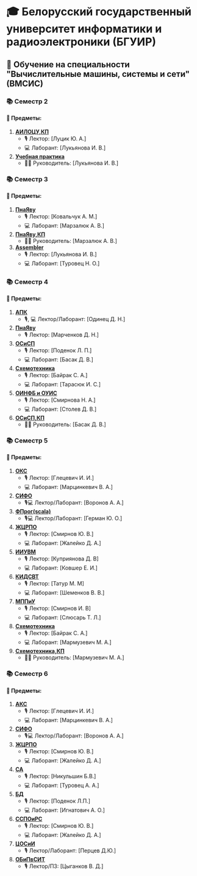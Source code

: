 # 🎓 Белорусский государственный университет информатики и радиоэлектроники (БГУИР)

## 📘 Обучение на специальности "Вычислительные машины, системы и сети" (ВМСИС)


### 📚 Семестр 2
#### 📖 Предметы:
1. [**АИЛОЦУ,КП**](https://github.com/khodosevich/BSUIR/tree/main/2%20term/АИЛОЦУ%2CКП)
   - 🎙️ Лектор: [Луцик Ю. А.]
   - 💻 Лаборант: [Лукьянова И. В.]
2. [**Учебная практика**](https://github.com/khodosevich/BSUIR/tree/main/2%20term/C/praktika)
   - 🧑‍🏫️ Руководитель: [Лукьянова И. В.]

### 📚 Семестр 3
#### 📖 Предметы:
1. [**ПнаЯву**](https://github.com/khodosevich/BSUIR/tree/main/3%20term/C%2B%2B(BSUIR_labs_3%20term))
   - 🎙️ Лектор: [Ковальчук А. М.]
   - 💻 Лаборант: [Марзалюк А. В.]
2. [**ПнаЯву,КП**](https://github.com/khodosevich/Course-Work)
   - 🧑‍🏫️ Руководитель: [Марзалюк А. В.]
3. [**Assembler**](https://github.com/khodosevich/BSUIR/tree/main/3%20term/Assembler)
   - 🎙️ Лектор: [Лукьянова И. В.]
   - 💻 Лаборант: [Туровец Н. О.]

### 📚 Семестр 4
#### 📖 Предметы:
1. [**АПК**](https://github.com/khodosevich/BSUIR/tree/main/4%20term/APK)
   - 🎙, 💻 Лектор/Лаборант: [Одинец Д. Н.]
2. [**ПнаЯву**](https://github.com/khodosevich/BSUIR/tree/main/4%20term/Java(EPAM))
   - 🎙️ Лектор: [Марченков Д. Н.]
3. [**OСиСП**](https://github.com/khodosevich/BSUIR/tree/main/3%20term/C%2B%2B(BSUIR_labs_3%20term))
   - 🎙️ Лектор: [Поденок Л. П.]
   - 💻 Лаборант: [Басак Д. В.]
4. [**Cхемотехника**](https://github.com/khodosevich/BSUIR/tree/main/4%20term/Skhemota)
   - 🎙️ Лектор: [Байрак С. А.]
   - 💻 Лаборант: [Тарасюк И. С.]
5. [**ОИНФБ и ОУИС**](https://github.com/khodosevich/BSUIR/tree/main/4%20term/ОИНФБ-И-ОУИС)
   - 🎙️ Лектор: [Смирнова Н. А.]
   - 💻 Лаборант: [Столев Д. В.]
6. [**OСиСП,КП**](https://github.com/khodosevich/CourseWork-OSISP)
   - 🧑‍🏫️ Руководитель: [Басак Д. В.]

### 📚 Семестр 5
#### 📖 Предметы:
1. [**ОКС**](https://github.com/khodosevich/BSUIR/tree/main/5%20term/OKS)
   - 🎙️ Лектор: [Глецевич И. И.]
   - 💻 Лаборант: [Марцинкевич В. А.]
2. [**СИФО**](https://github.com/khodosevich/BSUIR/tree/main/5%20term/SIFO)
   - 🎙️💻 Лектор/Лаборант: [Воронов А. А.]
3. [**ФПрог(scala)**](https://github.com/khodosevich/BSUIR/tree/main/5%20term/Scala)
   - 🎙💻️ Лектор/Лаборант: [Герман Ю. О.]
4. [**ЖЦРПО**](https://github.com/khodosevich/LuxeLooks)
   - 🎙️ Лектор: [Смирнов Ю. В.]
   - 💻 Лаборант: [Жалейко Д. А.]
5. [**ИИУВМ**](https://github.com/khodosevich/BSUIR/tree/main/5%20term/ИИУВМ)
   - 🎙️ Лектор: [Куприянова Д. В]
   - 💻 Лаборант: [Ковшер Е. И.]
6. [**КИДСВТ**](https://github.com/khodosevich/BSUIR/tree/main/5%20term/КИДСВТ)
   - 🎙️ Лектор: [Татур М. М]
   - 💻 Лаборант: [Шеменков В. В.]
7. [**МППиУ**](https://github.com/khodosevich/BSUIR/tree/main/5%20term/МППиУ)
   - 🎙️ Лектор: [Смирнов И. В]
   - 💻 Лаборант: [Слюсарь Т. Л.]
8. [**Cхемотехника**](https://github.com/khodosevich/BSUIR/tree/main/5%20term/СХЕМОТА)
   - 🎙️ Лектор: [Байрак С. А.]
   - 💻 Лаборант: [Мармузевич М. А.]
9. [**Cхемотехника,КП**](https://github.com/khodosevich/BSUIR/tree/main/5%20term/СХЕМОТА%2CКП)
   -  🧑‍🏫️ Руководитель: [Мармузевич М. А.]

### 📚 Семестр 6
#### 📖 Предметы:
1. [**АКС**](https://github.com/khodosevich/BSUIR/tree/main/6%20term/АКС)
   - 🎙️ Лектор: [Глецевич И. И.]
   - 💻 Лаборант: [Марцинкевич В. А.]
2. [**СИФО**](https://github.com/khodosevich/BSUIR/tree/main/6%20term/СИФО)
   - 🎙️💻 Лектор/Лаборант: [Воронов А. А.]
3. [**ЖЦРПО**](https://github.com/khodosevich/LuxeLooks)
   - 🎙️ Лектор: [Смирнов Ю. В.]
   - 💻 Лаборант: [Жалейко Д. А.]
4. [**СА**](https://github.com/khodosevich/BSUIR/tree/main/6%20term/CA)
   - 🎙️ Лектор: [Никульшин Б.В.]
   - 💻 Лаборант: [Туровец А. А.]
5. [**БД**](https://github.com/khodosevich/BSUIR/tree/main/6%20term/БД)
   - 🎙️ Лектор: [Поденок Л.П.]
   - 💻 Лаборант: [Игнатович А. О.]
6. [**ССПОиРС**](https://github.com/khodosevich/BSUIR/tree/main/6%20term/ССПОиРС)
   - 🎙️ Лектор: [Смирнов Ю. В.]
   - 💻 Лаборант: [Жалейко Д. А.]
7. [**ЦОСиИ**](https://github.com/khodosevich/BSUIR/tree/main/6%20term/ЦОСиИ)
   - 🎙️ Лектор/Лаборант: [Перцев Д.Ю.]
7. [**ОБиПвСИТ**]()
   - 🎙️ Лектор/ПЗ: [Цыганков В. Д.]